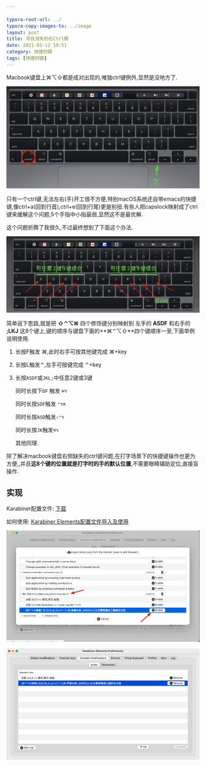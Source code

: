 ```yaml
---

typora-root-url: ../
typora-copy-images-to: ../image
layout: post
title: 寻找消失的右Ctrl键
date: 2021-05-12 10:51
category: 快捷的键
tags: [快捷的键]
---
```




Macbook键盘上⌘⌥⇧都是成对出现的,唯独ctrl键例外,显然是没地方了.   



![image-20210512105754346](/image/image-20210512105754346.png)



只有一个ctrl键,无法左右(手)开工很不方便,特别macOS系统还自带emacs的快捷键,像ctrl+a(回到行首),ctrl+e(回到行尾)更是别扭.有些人把capslock映射成了ctrl键来缓解这个问题,5个手指中小指最弱,显然这不是最优解.



这个问题折腾了我很久,不过最终想到了下面这个办法. 

![image-20210512111333295](/image/image-20210512111333295.png)



简单说下思路,就是把 **⇧⌃⌥⌘** 四个修饰键分别映射到 左手的 **ASDF** 和右手的 **;LKJ**  这8个键上,键的顺序与键盘下面的**⌘⌃⌥⇧**四个键顺序一至,下面举例说明使用.

1. 长按F触发 ⌘,此时右手可按其他键完成 ⌘+key

2. 长按L触发⌃,左手可按键完成 ⌃+key

3. 长按`ASDF`或`JKL;`中任意2键或3键

   同时长按下`DF` 触发 `⌘⌥`

   同时长按`SDF`触发 `⌃⌥⌘`

   同时长按`ASD`触发`⇧⌃⌥`

   同时长按`JK`触发`⌘⌥`

   其他同理.



除了解决macbook键盘右侧缺失的ctrl键问题,在打字场景下的快捷键操作也更为方便,,并且**这8个键的位置就是打字时的手的默认位置**,不需要眼睛辅助定位,直接盲操作.



## 实现

Karabiner配置文件: [下载](https://babyking.github.io/lazytips/karabiner/lrzz.json)

如何使用: [Karabiner Elements配置文件导入及使用](https://babyking.github.io/%E5%BF%AB%E6%8D%B7%E7%9A%84%E9%94%AE/2021/05/12/karabiner-pei-zhi-wen-jian-dao-ru-ji-shi-yong.html)



![image-20210512131854564](/image/image-20210512131854564.png)

![image-20210512131923311](/image/image-20210512131923311.png)